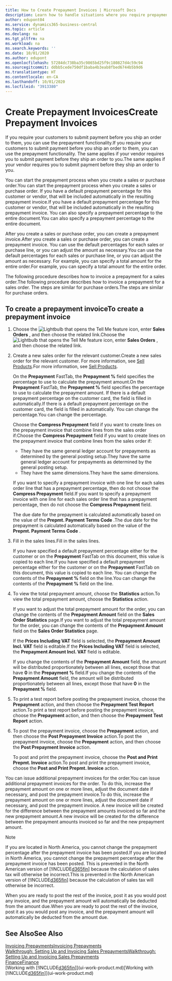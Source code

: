 ```yaml
---
title: How to Create Prepayment Invoices | Microsoft Docs
description: Learn how to handle situations where you require prepayment, or your vendor does.
author: edupont04
ms.service: dynamics365-business-central
ms.topic: article
ms.devlang: na
ms.tgt_pltfrm: na
ms.workload: na
ms.search.keywords: ''
ms.date: 10/01/2020
ms.author: edupont
ms.openlocfilehash: 57284dc738ba35c9865bd25f9c180827d4c59c94
ms.sourcegitcommit: ddbb5cede750df1baba4b3eab8fbed6744b5b9d6
ms.translationtype: HT
ms.contentlocale: en-CA
ms.lasthandoff: 10/01/2020
ms.locfileid: "3913380"
---
```

# <a name="create-prepayment-invoices"></a><span data-ttu-id="a63d2-103">Create Prepayment Invoices</span><span class="sxs-lookup"><span data-stu-id="a63d2-103">Create Prepayment Invoices</span></span>

<span data-ttu-id="a63d2-104">If you require your customers to submit payment before you ship an order to them, you can use the prepayment functionality.</span><span class="sxs-lookup"><span data-stu-id="a63d2-104">If you require your customers to submit payment before you ship an order to them, you can use the prepayment functionality.</span></span> <span data-ttu-id="a63d2-105">The same applies if your vendor requires you to submit payment before they ship an order to you.</span><span class="sxs-lookup"><span data-stu-id="a63d2-105">The same applies if your vendor requires you to submit payment before they ship an order to you.</span></span>  

<span data-ttu-id="a63d2-106">You can start the prepayment process when you create a sales or purchase order.</span><span class="sxs-lookup"><span data-stu-id="a63d2-106">You can start the prepayment process when you create a sales or purchase order.</span></span> <span data-ttu-id="a63d2-107">If you have a default prepayment percentage for this customer or vendor, that will be included automatically in the resulting prepayment invoice.</span><span class="sxs-lookup"><span data-stu-id="a63d2-107">If you have a default prepayment percentage for this customer or vendor, that will be included automatically in the resulting prepayment invoice.</span></span> <span data-ttu-id="a63d2-108">You can also specify a prepayment percentage to the entire document.</span><span class="sxs-lookup"><span data-stu-id="a63d2-108">You can also specify a prepayment percentage to the entire document.</span></span>

<span data-ttu-id="a63d2-109">After you create a sales or purchase order, you can create a prepayment invoice.</span><span class="sxs-lookup"><span data-stu-id="a63d2-109">After you create a sales or purchase order, you can create a prepayment invoice.</span></span> <span data-ttu-id="a63d2-110">You can use the default percentages for each sales or purchase line, or you can adjust the amount as necessary.</span><span class="sxs-lookup"><span data-stu-id="a63d2-110">You can use the default percentages for each sales or purchase line, or you can adjust the amount as necessary.</span></span> <span data-ttu-id="a63d2-111">For example, you can specify a total amount for the entire order.</span><span class="sxs-lookup"><span data-stu-id="a63d2-111">For example, you can specify a total amount for the entire order.</span></span>  

<span data-ttu-id="a63d2-112">The following procedure describes how to invoice a prepayment for a sales order.</span><span class="sxs-lookup"><span data-stu-id="a63d2-112">The following procedure describes how to invoice a prepayment for a sales order.</span></span> <span data-ttu-id="a63d2-113">The steps are similar for purchase orders.</span><span class="sxs-lookup"><span data-stu-id="a63d2-113">The steps are similar for purchase orders.</span></span>  

## <a name="to-create-a-prepayment-invoice"></a><span data-ttu-id="a63d2-114">To create a prepayment invoice</span><span class="sxs-lookup"><span data-stu-id="a63d2-114">To create a prepayment invoice</span></span>

1. <span data-ttu-id="a63d2-115">Choose the ![Lightbulb that opens the Tell Me feature](media/ui-search/search_small.png "Tell me what you want to do") icon, enter **Sales Orders** , and then choose the related link.</span><span class="sxs-lookup"><span data-stu-id="a63d2-115">Choose the ![Lightbulb that opens the Tell Me feature](media/ui-search/search_small.png "Tell me what you want to do") icon, enter **Sales Orders** , and then choose the related link.</span></span>  
2. <span data-ttu-id="a63d2-116">Create a new sales order for the relevant customer.</span><span class="sxs-lookup"><span data-stu-id="a63d2-116">Create a new sales order for the relevant customer.</span></span> <span data-ttu-id="a63d2-117">For more information, see [Sell Products](sales-how-sell-products.md).</span><span class="sxs-lookup"><span data-stu-id="a63d2-117">For more information, see [Sell Products](sales-how-sell-products.md).</span></span>  

    <span data-ttu-id="a63d2-118">On the **Prepayment** FastTab, the **Prepayment %** field specifies the percentage to use to calculate the prepayment amount.</span><span class="sxs-lookup"><span data-stu-id="a63d2-118">On the **Prepayment** FastTab, the **Prepayment %** field specifies the percentage to use to calculate the prepayment amount.</span></span> <span data-ttu-id="a63d2-119">If there is a default prepayment percentage on the customer card, the field is filled in automatically.</span><span class="sxs-lookup"><span data-stu-id="a63d2-119">If there is a default prepayment percentage on the customer card, the field is filled in automatically.</span></span> <span data-ttu-id="a63d2-120">You can change the percentage.</span><span class="sxs-lookup"><span data-stu-id="a63d2-120">You can change the percentage.</span></span> <!--This percentage is applied to lines where the item on that line does not already specify a prepayment percentage. The prepayment percentage is only copied from the header to lines that do not copy the default prepayment percentage from the item.-->  

    <span data-ttu-id="a63d2-121">Choose the **Compress Prepayment** field if you want to create lines on the prepayment invoice that combine lines from the sales order if:</span><span class="sxs-lookup"><span data-stu-id="a63d2-121">Choose the **Compress Prepayment** field if you want to create lines on the prepayment invoice that combine lines from the sales order if:</span></span>  

    - <span data-ttu-id="a63d2-122">They have the same general ledger account for prepayments as determined by the general posting setup.</span><span class="sxs-lookup"><span data-stu-id="a63d2-122">They have the same general ledger account for prepayments as determined by the general posting setup.</span></span>  
    - <span data-ttu-id="a63d2-123">They have the same dimensions.</span><span class="sxs-lookup"><span data-stu-id="a63d2-123">They have the same dimensions.</span></span>  

    <span data-ttu-id="a63d2-124">If you want to specify a prepayment invoice with one line for each sales order line that has a prepayment percentage, then do not choose the **Compress Prepayment** field.</span><span class="sxs-lookup"><span data-stu-id="a63d2-124">If you want to specify a prepayment invoice with one line for each sales order line that has a prepayment percentage, then do not choose the **Compress Prepayment** field.</span></span>  

    <span data-ttu-id="a63d2-125">The due date for the prepayment is calculated automatically based on the value of the **Prepmt. Payment Terms Code** .</span><span class="sxs-lookup"><span data-stu-id="a63d2-125">The due date for the prepayment is calculated automatically based on the value of the **Prepmt. Payment Terms Code** .</span></span>

3. <span data-ttu-id="a63d2-126">Fill in the sales lines.</span><span class="sxs-lookup"><span data-stu-id="a63d2-126">Fill in the sales lines.</span></span>  

    <span data-ttu-id="a63d2-127">If you have specified a default prepayment percentage either for the customer or on the **Prepayment** FastTab on this document, this value is copied to each line.</span><span class="sxs-lookup"><span data-stu-id="a63d2-127">If you have specified a default prepayment percentage either for the customer or on the **Prepayment** FastTab on this document, this value is copied to each line.</span></span> <span data-ttu-id="a63d2-128">You can change the contents of the **Prepayment %** field on the line.</span><span class="sxs-lookup"><span data-stu-id="a63d2-128">You can change the contents of the **Prepayment %** field on the line.</span></span>  

4. <span data-ttu-id="a63d2-129">To view the total prepayment amount, choose the **Statistics** action.</span><span class="sxs-lookup"><span data-stu-id="a63d2-129">To view the total prepayment amount, choose the **Statistics** action.</span></span>

    <span data-ttu-id="a63d2-130">If you want to adjust the total prepayment amount for the order, you can change the contents of the **Prepayment Amount** field on the **Sales Order Statistics** page.</span><span class="sxs-lookup"><span data-stu-id="a63d2-130">If you want to adjust the total prepayment amount for the order, you can change the contents of the **Prepayment Amount** field on the **Sales Order Statistics** page.</span></span>  

    <span data-ttu-id="a63d2-131">If the **Prices Including VAT** field is selected, the **Prepayment Amount Incl. VAT** field is editable.</span><span class="sxs-lookup"><span data-stu-id="a63d2-131">If the **Prices Including VAT** field is selected, the **Prepayment Amount Incl. VAT** field is editable.</span></span>  

    <span data-ttu-id="a63d2-132">If you change the contents of the **Prepayment Amount** field, the amount will be distributed proportionately between all lines, except those that have **0** in the **Prepayment %** field.</span><span class="sxs-lookup"><span data-stu-id="a63d2-132">If you change the contents of the **Prepayment Amount** field, the amount will be distributed proportionately between all lines, except those that have **0** in the **Prepayment %** field.</span></span>  

5. <span data-ttu-id="a63d2-133">To print a test report before posting the prepayment invoice, choose the **Prepayment** action, and then choose the **Prepayment Test Report** action.</span><span class="sxs-lookup"><span data-stu-id="a63d2-133">To print a test report before posting the prepayment invoice, choose the **Prepayment** action, and then choose the **Prepayment Test Report** action.</span></span>  
6. <span data-ttu-id="a63d2-134">To post the prepayment invoice, choose the **Prepayment** action, and then choose the **Post Prepayment Invoice** action.</span><span class="sxs-lookup"><span data-stu-id="a63d2-134">To post the prepayment invoice, choose the **Prepayment** action, and then choose the **Post Prepayment Invoice** action.</span></span>  

    <span data-ttu-id="a63d2-135">To post and print the prepayment invoice, choose the **Post and Print Prepmt. Invoice** action.</span><span class="sxs-lookup"><span data-stu-id="a63d2-135">To post and print the prepayment invoice, choose the **Post and Print Prepmt. Invoice** action.</span></span>  

<span data-ttu-id="a63d2-136">You can issue additional prepayment invoices for the order.</span><span class="sxs-lookup"><span data-stu-id="a63d2-136">You can issue additional prepayment invoices for the order.</span></span> <span data-ttu-id="a63d2-137">To do this, increase the prepayment amount on one or more lines, adjust the document date if necessary, and post the prepayment invoice.</span><span class="sxs-lookup"><span data-stu-id="a63d2-137">To do this, increase the prepayment amount on one or more lines, adjust the document date if necessary, and post the prepayment invoice.</span></span> <span data-ttu-id="a63d2-138">A new invoice will be created for the difference between the prepayment amounts invoiced so far and the new prepayment amount.</span><span class="sxs-lookup"><span data-stu-id="a63d2-138">A new invoice will be created for the difference between the prepayment amounts invoiced so far and the new prepayment amount.</span></span>  

> [!NOTE]  
> <span data-ttu-id="a63d2-139">If you are located in North America, you cannot change the prepayment percentage after the prepayment invoice has been posted.</span><span class="sxs-lookup"><span data-stu-id="a63d2-139">If you are located in North America, you cannot change the prepayment percentage after the prepayment invoice has been posted.</span></span> <span data-ttu-id="a63d2-140">This is prevented in the North American version of [!INCLUDE[d365fin](includes/d365fin_md.md)] because the calculation of sales tax will otherwise be incorrect.</span><span class="sxs-lookup"><span data-stu-id="a63d2-140">This is prevented in the North American version of [!INCLUDE[d365fin](includes/d365fin_md.md)] because the calculation of sales tax will otherwise be incorrect.</span></span>  

 <span data-ttu-id="a63d2-141">When you are ready to post the rest of the invoice, post it as you would post any invoice, and the prepayment amount will automatically be deducted from the amount due.</span><span class="sxs-lookup"><span data-stu-id="a63d2-141">When you are ready to post the rest of the invoice, post it as you would post any invoice, and the prepayment amount will automatically be deducted from the amount due.</span></span>  

## <a name="see-also"></a><span data-ttu-id="a63d2-142">See Also</span><span class="sxs-lookup"><span data-stu-id="a63d2-142">See Also</span></span>

[<span data-ttu-id="a63d2-143">Invoicing Prepayments</span><span class="sxs-lookup"><span data-stu-id="a63d2-143">Invoicing Prepayments</span></span>](finance-invoice-prepayments.md)  
[<span data-ttu-id="a63d2-144">Walkthrough: Setting Up and Invoicing Sales Prepayments</span><span class="sxs-lookup"><span data-stu-id="a63d2-144">Walkthrough: Setting Up and Invoicing Sales Prepayments</span></span>](walkthrough-setting-up-and-invoicing-sales-prepayments.md)  
[<span data-ttu-id="a63d2-145">Finance</span><span class="sxs-lookup"><span data-stu-id="a63d2-145">Finance</span></span>](finance.md)  
<span data-ttu-id="a63d2-146">[Working with [!INCLUDE[d365fin](includes/d365fin_md.md)]](ui-work-product.md)</span><span class="sxs-lookup"><span data-stu-id="a63d2-146">[Working with [!INCLUDE[d365fin](includes/d365fin_md.md)]](ui-work-product.md)</span></span>
